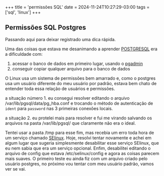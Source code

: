 +++
title = 'permissões SQL'
date = 2024-11-24T10:27:29-03:00
tags = ['sql', 'linux']
+++

## Permissões SQL Postgres

Passando aqui para deixar registrado uma dica rápida.

Uma das coisas que estava me desanimando a aprender [POSTGRESQL](https://www.postgresql.org/) era a dificuldade com:
1. acessar o banco de dados em primeiro lugar, usando o [pgadmin](https://www.pgadmin.org/)
2. conseguir copiar qualquer arquivo para o banco de dados

O Linux usa um sistema de permissões bem amarrado e, como o postgres usa um usuário diferente do meu usuário por padrão, estava bem chato de entender toda essa relação de usuários e permissões.

a situação número 1. eu consegui resolver editando o arquivo /var/lib/pgsql/data/pg_hba.conf e trocando o  método de autenticação de `ident`  para `password` nas 3 primeiras conexões locais.

a situação 2. eu protelei mais para resolver e fui me virando salvando os arquivos na pasta /var/lib/pgsql/ que claramente não era o ideal.

Tentei usar a pasta /tmp para esse fim, mas recebia um erro toda hora de um serviço chamado [SElinux](https://www.redhat.com/pt-br/topics/linux/what-is-selinux). Hoje, resolvi tentar novamente e achei em algum lugar que sugeria simplesmente desabilitar esse serviço SElinux, que eu nem sabia que era um serviço opcional. Enfim, desabilitei editando o arquivo de config que estava /etc/selinux/config e agora as coisas parecem mais suaves. O primeiro teste eu ainda fiz com um arquivo criado pelo usuário postgres, no próximo vou tentar com meu usuário padrão, vamos ver se vai.
 
